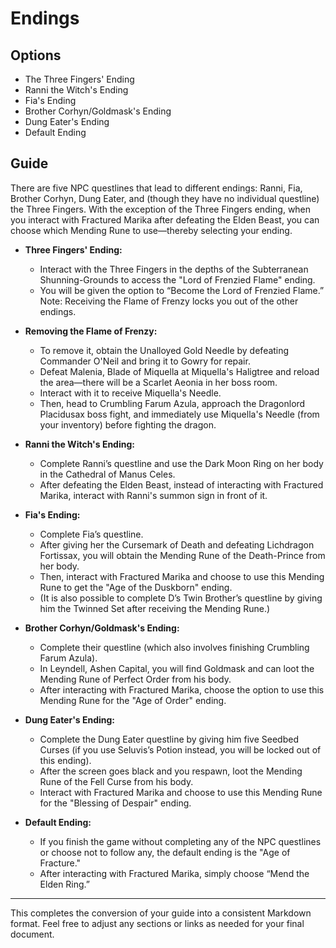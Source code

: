 # Endings

## Options

- The Three Fingers' Ending  
- Ranni the Witch's Ending  
- Fia's Ending  
- Brother Corhyn/Goldmask's Ending  
- Dung Eater's Ending  
- Default Ending

## Guide

There are five NPC questlines that lead to different endings: Ranni, Fia, Brother Corhyn, Dung Eater, and (though they have no individual questline) the Three Fingers. With the exception of the Three Fingers ending, when you interact with Fractured Marika after defeating the Elden Beast, you can choose which Mending Rune to use—thereby selecting your ending.

- **Three Fingers' Ending:**  
  - Interact with the Three Fingers in the depths of the Subterranean Shunning-Grounds to access the "Lord of Frenzied Flame" ending.  
  - You will be given the option to “Become the Lord of Frenzied Flame.” Note: Receiving the Flame of Frenzy locks you out of the other endings.

- **Removing the Flame of Frenzy:**  
  - To remove it, obtain the Unalloyed Gold Needle by defeating Commander O'Neil and bring it to Gowry for repair.  
  - Defeat Malenia, Blade of Miquella at Miquella's Haligtree and reload the area—there will be a Scarlet Aeonia in her boss room.  
  - Interact with it to receive Miquella's Needle.  
  - Then, head to Crumbling Farum Azula, approach the Dragonlord Placidusax boss fight, and immediately use Miquella's Needle (from your inventory) before fighting the dragon.

- **Ranni the Witch's Ending:**  
  - Complete Ranni’s questline and use the Dark Moon Ring on her body in the Cathedral of Manus Celes.  
  - After defeating the Elden Beast, instead of interacting with Fractured Marika, interact with Ranni's summon sign in front of it.

- **Fia's Ending:**  
  - Complete Fia’s questline.  
  - After giving her the Cursemark of Death and defeating Lichdragon Fortissax, you will obtain the Mending Rune of the Death-Prince from her body.  
  - Then, interact with Fractured Marika and choose to use this Mending Rune to get the "Age of the Duskborn" ending.  
  - (It is also possible to complete D’s Twin Brother’s questline by giving him the Twinned Set after receiving the Mending Rune.)

- **Brother Corhyn/Goldmask's Ending:**  
  - Complete their questline (which also involves finishing Crumbling Farum Azula).  
  - In Leyndell, Ashen Capital, you will find Goldmask and can loot the Mending Rune of Perfect Order from his body.  
  - After interacting with Fractured Marika, choose the option to use this Mending Rune for the "Age of Order" ending.

- **Dung Eater's Ending:**  
  - Complete the Dung Eater questline by giving him five Seedbed Curses (if you use Seluvis’s Potion instead, you will be locked out of this ending).  
  - After the screen goes black and you respawn, loot the Mending Rune of the Fell Curse from his body.  
  - Interact with Fractured Marika and choose to use this Mending Rune for the "Blessing of Despair" ending.

- **Default Ending:**  
  - If you finish the game without completing any of the NPC questlines or choose not to follow any, the default ending is the "Age of Fracture."  
  - After interacting with Fractured Marika, simply choose “Mend the Elden Ring.”

---

This completes the conversion of your guide into a consistent Markdown format. Feel free to adjust any sections or links as needed for your final document.